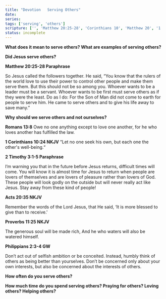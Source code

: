 ```yaml
---
title: "Devotion   Serving Others"
date: 
series: 
tags: ['serving', 'others']
scripture: ['', 'Matthew 20:25-28', 'Corinthians 10', 'Matthew 20', '1']
status: incomplete
---
```



**What does it mean to serve others? What are examples of serving others?**

**Did Jesus serve others?**

**Matthew 20:25-28 Paraphrase**

So Jesus called the followers together. He said, “You know that the rulers of the world love to use their power to control other people and make them serve them. But this should not be so among you. Whoever wants to be a leader must be a servant. Whoever wants to be first must serve others as if they were the least. Do as I do: For the Son of Man did not come to earth for people to serve him. He came to serve others and to give his life away to save many.”

**Why should we serve others and not ourselves?**

**Romans‬ ‭13:8**
Owe no one anything except to love one another, for he who loves another has fulfilled the law.

**1 Corinthians 10:24 NKJV**
“Let no one seek his own, but each one the other's well-being.“

**‭‭2 Timothy‬ ‭3:1-5‬ ‭Paraphrase**

I’m warning you that in the future before Jesus returns, difficult times will come. You will know it is almost time for Jesus to return when people are lovers of themselves and are lovers of pleasure rather than lovers of God. These people will look godly on the outside but will never really act like Jesus. Stay away from these kind of people!

**‭‭Acts‬ ‭20:35‬ ‭NKJV‬‬**

Remember the words of the Lord Jesus, that He said, ‘It is more blessed to give than to receive.'

**‭‭Proverbs‬ ‭11:25‬ ‭NKJV‬‬**

The generous soul will be made rich, And he who waters will also be watered himself.

**‭‭Philippians‬ ‭2:3-4‬ ‭GW‬‬**

Don’t act out of selfish ambition or be conceited. Instead, humbly think of others as being better than yourselves. Don’t be concerned only about your own interests, but also be concerned about the interests of others.

**How often do you serve others?**

**How much time do you spend serving others? Praying for others? Loving others? Helping others?**